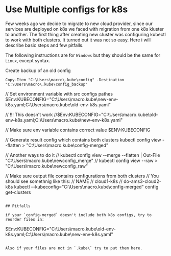 # Use Multiple configs for k8s

Few weeks ago we decide to migrate to new cloud provider, since our services are deployed on k8s we faced with migration from one k8s kluster to another. The first thing after creating new cluster was configuring kubectl to work with both clusters. It turned out it was not so easy. Here i will describe basic steps and few pitfalls.

The following instructions are for `Windows` but they should be the same for `Linux`, except syntax.


Create backup of an old config
```
Copy-Item "C:\Users\macro\.kube\config" -Destination "C:\Users\macro\.kube\config_backup"
```
// Set environment variable with src configs pathes
$Env:KUBECONFIG="C:\Users\macro\.kube\new-env-k8s.yaml;C:\Users\macro\.kube\old-env-k8s.yaml"

// !!! This doesn't work
//$Env:KUBECONFIG="C:\Users\macro\.kube\old-env-k8s.yaml;C:\Users\macro\.kube\new-env-k8s.yaml"

// Make sure env variable contains correct value
$ENV:KUBECONFIG

// Generate result config which contains both clusters
kubectl config view --flatten > "C:\Users\macro\.kube\config-merged"

// Another ways to do it
// kubectl config view --merge --flatten | Out-File "C:\Users\macro\.kube\newconfig_merge"
// kubectl config view  --raw > "C:\Users\macro\.kube\newconfig_raw"

// Make sure output file contains configurations from both clusters
// You should see somethnig like this:
// NAME
// cloud1-k8s
// do-ams3-cloud2-k8s
kubectl --kubeconfig="C:\Users\macro\.kube\config-merged" config get-clusters
```

## Pitfalls

if your `config-merged` doesn't include both k8s configs, try to reorder files in:
```
$Env:KUBECONFIG="C:\Users\macro\.kube\old-env-k8s.yaml;C:\Users\macro\.kube\new-env-k8s.yaml"
```

Also if your files are not in `.kube\` try to put them here.
